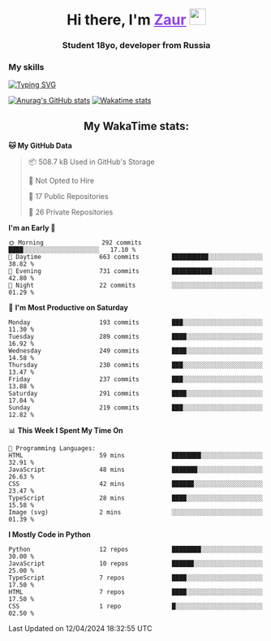 <h1 align="center">
    Hi there, I'm 
    <a href="https://t.me/skyguy" target="_blank" style="color: #8C43EA">Zaur</a>
    <img src="https://github.com/blackcater/blackcater/raw/main/images/Hi.gif" height="32">
</h1>

<h3 align="center">
    Student 18yo, developer from Russia
</h3>  

### **My skills**
[![Typing SVG](https://readme-typing-svg.herokuapp.com?font=Oxanium&duration=3000&pause=1500&color=8C43EA&height=30&lines=Python:+FastAPI,+Flask,+Aiogram,+Telethon;SQL:+PostgreSQL,+SQLite;JavaScript/TypeScript:+React.js;HTML+(PUG),+CSS+(SCSS))](https://git.io/typing-svg)

[![Anurag's GitHub stats](https://github-readme-stats.vercel.app/api?username=mrskyguy&hide_title=true&count_private=true&show_icons=true&title_color=8C43EA&icon_color=BE57EA&bg_color=30,191919,341b56&text_color=B1B1B1&border_radius=10&hide_border=true)](https://github.com/anuraghazra/github-readme-stats)
[![Wakatime stats](https://github-readme-stats.vercel.app/api/wakatime?username=skyguy&hide_title=true&show_icons=true&title_color=8C43EA&icon_color=BE57EA&bg_color=30,191919,341b56&text_color=B1B1B1&border_radius=10&hide_border=true)](https://github.com/anuraghazra/github-readme-stats)


<h2 align="center"> My WakaTime stats: </h2>

<!--START_SECTION:waka-->
**🐱 My GitHub Data** 

> 📦 508.7 kB Used in GitHub's Storage 
 > 
> 🚫 Not Opted to Hire
 > 
> 📜 17 Public Repositories 
 > 
> 🔑 26 Private Repositories 
 > 
**I'm an Early 🐤** 

```text
🌞 Morning                292 commits         ████░░░░░░░░░░░░░░░░░░░░░   17.10 % 
🌆 Daytime                663 commits         ██████████░░░░░░░░░░░░░░░   38.82 % 
🌃 Evening                731 commits         ███████████░░░░░░░░░░░░░░   42.80 % 
🌙 Night                  22 commits          ░░░░░░░░░░░░░░░░░░░░░░░░░   01.29 % 
```
📅 **I'm Most Productive on Saturday** 

```text
Monday                   193 commits         ███░░░░░░░░░░░░░░░░░░░░░░   11.30 % 
Tuesday                  289 commits         ████░░░░░░░░░░░░░░░░░░░░░   16.92 % 
Wednesday                249 commits         ████░░░░░░░░░░░░░░░░░░░░░   14.58 % 
Thursday                 230 commits         ███░░░░░░░░░░░░░░░░░░░░░░   13.47 % 
Friday                   237 commits         ███░░░░░░░░░░░░░░░░░░░░░░   13.88 % 
Saturday                 291 commits         ████░░░░░░░░░░░░░░░░░░░░░   17.04 % 
Sunday                   219 commits         ███░░░░░░░░░░░░░░░░░░░░░░   12.82 % 
```


📊 **This Week I Spent My Time On** 

```text
💬 Programming Languages: 
HTML                     59 mins             ████████░░░░░░░░░░░░░░░░░   32.91 % 
JavaScript               48 mins             ███████░░░░░░░░░░░░░░░░░░   26.63 % 
CSS                      42 mins             ██████░░░░░░░░░░░░░░░░░░░   23.47 % 
TypeScript               28 mins             ████░░░░░░░░░░░░░░░░░░░░░   15.58 % 
Image (svg)              2 mins              ░░░░░░░░░░░░░░░░░░░░░░░░░   01.39 % 
```

**I Mostly Code in Python** 

```text
Python                   12 repos            ████████░░░░░░░░░░░░░░░░░   30.00 % 
JavaScript               10 repos            ██████░░░░░░░░░░░░░░░░░░░   25.00 % 
TypeScript               7 repos             ████░░░░░░░░░░░░░░░░░░░░░   17.50 % 
HTML                     7 repos             ████░░░░░░░░░░░░░░░░░░░░░   17.50 % 
CSS                      1 repo              █░░░░░░░░░░░░░░░░░░░░░░░░   02.50 % 
```




 Last Updated on 12/04/2024 18:32:55 UTC
<!--END_SECTION:waka-->
